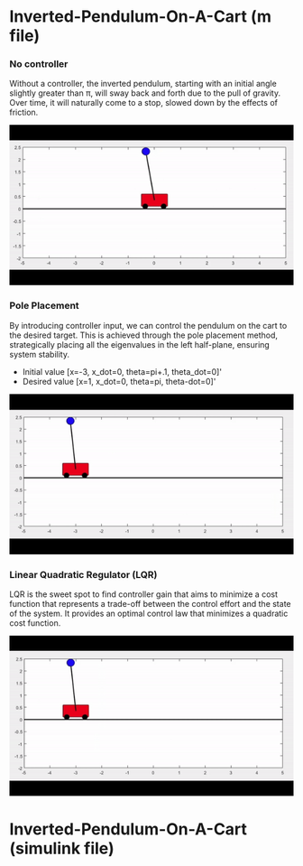 # Inverted-Pendulum-On-A-Cart (m file) 
### No controller 
  Without a controller, the inverted pendulum, starting with an initial angle slightly greater than π, will sway back and forth due to the pull of gravity. Over time, it will naturally come to a stop, slowed down by the effects of friction.

![Animated GIF](Videos/No_control.gif)

### Pole Placement 
  By introducing controller input, we can control the pendulum on the cart to the desired target. This is achieved through the pole placement method, strategically placing all the eigenvalues in the left half-plane, ensuring system stability.
- Initial value [x=-3, x_dot=0, theta=pi+.1, theta_dot=0]'
- Desired value [x=1, x_dot=0, theta=pi, theta-dot=0]'

![Animated GIF](Videos/Pole-Placement.gif)

### Linear Quadratic Regulator (LQR) 
LQR is the sweet spot to find controller gain that aims to minimize a cost function that represents a trade-off between the control effort and the state of the system. It provides an optimal control law that minimizes a quadratic cost function. 

![Animated GIF](Videos/LQR.gif)

# Inverted-Pendulum-On-A-Cart (simulink file) 



